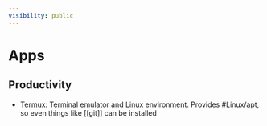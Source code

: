 ```yaml
---
visibility: public
---
```

# Apps

## Productivity
- [Termux](https://github.com/termux/termux-app): Terminal emulator and Linux environment. Provides #Linux/apt, so even things like [[git]] can be installed

